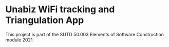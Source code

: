 # Unabiz WiFi tracking and Triangulation App
This project is part of the SUTD 50.003 Elements of Software Construction module 2021.
